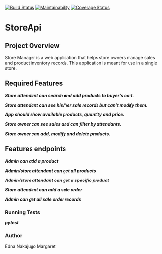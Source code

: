 [![Build Status](https://travis-ci.org/3Nakajugo/StoreApi.svg?branch=develop)](https://travis-ci.org/3Nakajugo/StoreApi)
[![Maintainability](https://api.codeclimate.com/v1/badges/b0bdf8b205bf61399081/maintainability)](https://codeclimate.com/github/3Nakajugo/StoreApi/maintainability)
[![Coverage Status](https://coveralls.io/repos/github/3Nakajugo/StoreApi/badge.svg?branch=develop)](https://coveralls.io/github/3Nakajugo/StoreApi?branch=develop)
# StoreApi
## Project Overview
Store Manager is a web application that helps store owners manage sales and product inventory records. This application is meant for use in a single store.

## Required Features
  
***Store attendant can search and add products to buyer’s cart.***

***Store attendant can see his/her sale records but can’t modify them.***

***App should show available products, quantity and price.***

***Store owner can see sales and can filter by attendants.***

***Store owner can add, modify and delete products.***

##  Features endpoints

***Admin can add a product***

***Admin/store attendant can get all products***

***Admin/store attendant can get a specific product***

***Store attendant can add a sale order***

***Admin can get all sale order records***

### Running Tests

***pytest***

### Author

Edna Nakajugo Margaret



